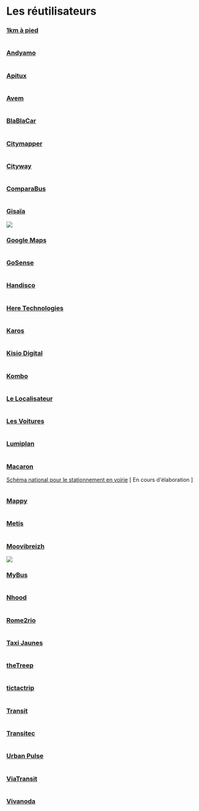 # Les réutilisateurs

### [1km à pied](https://www.1kmapied.com/)

<div align="left">

<img src="../.gitbook/assets/image (79).png" alt="">

</div>

### [**Andyamo**](http://www.andyamo.fr/)

<div align="left">

<img src="../.gitbook/assets/image (87).png" alt="">

</div>

### [**Apitux**](http://www.apitux.com/)

<div align="left">

<img src="../.gitbook/assets/logo-apitux.jpg" alt="">

</div>

### [Avem](https://www.avem.fr/)

<div align="left">

<img src="../.gitbook/assets/logo.png" alt="">

</div>

### [**BlaBlaCar**](https://www.blablalines.com/)

<div align="left">

<img src="../.gitbook/assets/1.png" alt="">

</div>

### [**Citymapper**](https://citymapper.com/company)

<div align="left">

<img src="../.gitbook/assets/citymapper-1-.png" alt="">

</div>

### [**Cityway**](https://www.cityway.fr/)

<div align="left">

<img src="../.gitbook/assets/image (77).png" alt="">

</div>

### [**ComparaBus**](https://www.comparabus.com/)

<div align="left">

<img src="../.gitbook/assets/comparabus_logo (2).png" alt="">

</div>

### [**Gisaïa**](https://gisaia.com/)

![](<../.gitbook/assets/image (182) (1) (1).png>)

### [**Google Maps**](https://maps.google.fr/)

<div align="left">

<img src="../.gitbook/assets/google-maps-logo.png" alt="">

</div>

### [**GoSense**](http://www.gosense.com/)

<div align="left">

<img src="../.gitbook/assets/image (90).png" alt="">

</div>

### [**Handisco**](https://handisco.com/)

<div align="left">

<img src="../.gitbook/assets/handisco-logo.png" alt="">

</div>

### [**Here Technologies**](https://www.here.com/)

<div align="left">

<img src="../.gitbook/assets/image (81).png" alt="">

</div>

### [**Karos**](https://www.karos.fr/)

<div align="left">

<img src="../.gitbook/assets/karos-1-.png" alt="">

</div>

### [**Kisio Digital**](https://kisio.com/metiers/solutions-digitales/)

<div align="left">

<img src="../.gitbook/assets/kisio-digital-logo.png" alt="">

</div>

### [Kombo](https://www.kombo.co/)

<div align="left">

<img src="../.gitbook/assets/new-kombo.png" alt="">

</div>

### [Le Localisateur](https://localisateur.org/)

<div align="left">

<img src="../.gitbook/assets/localisateur.jpg" alt="">

</div>

### [**Les Voitures**](https://lesvoitures.fr/)

<div align="left">

<img src="../.gitbook/assets/les-voitures-com-logo-1-.png" alt="">

</div>

### [**Lumiplan**](https://www.lumiplan.com/)

<div align="left">

<img src="../.gitbook/assets/lumiplan-logo.jpg" alt="">

</div>

### [Macaron](https://macaron.ai/)

[Schéma national pour le stationnement en voirie](https://github.com/macaron-ai/onstreet-parking-schema) \[ En cours d'élaboration ]

<div align="left">

<img src="../.gitbook/assets/4.png" alt="">

</div>

### [**Mappy**](https://fr.mappy.com/)

<div align="left">

<img src="../.gitbook/assets/Logos Transport.data.gouv.fr Facilitateursréutilisateurs (2).png" alt="">

</div>

### [**Metis**](https://www.metis-reseaux.fr/)

<div align="left">

<img src="../.gitbook/assets/logo_metis_noir_sans_base-line.png" alt="">

</div>

### [**Moovibreizh**](https://www.moovibreizh.fr/)

![](<../.gitbook/assets/Logos Transport.data.gouv.fr Facilitateursréutilisateurs (1).png>)

### [**MyBus**](https://www.mybus.io/)

<div align="left">

<img src="../.gitbook/assets/Logos Transport.data.gouv.fr Facilitateursréutilisateurs (3).png" alt="">

</div>

### [**Nhood**](https://nhood.fr/fr)

<div align="left">

<img src="../.gitbook/assets/logo-lieux-en-mieux-droite-2-.png" alt="">

</div>

### [**Rome2rio**](https://www.rome2rio.com/)

<div align="left">

<img src="../.gitbook/assets/rome2rio-logo.png" alt="">

</div>

### [**Taxi Jaunes**](https://taxisjaunes.fr/)

<div align="left">

<img src="../.gitbook/assets/image (88).png" alt="">

</div>

### [**theTreep**](https://www.thetreep.com/)

<div align="left">

<img src="../.gitbook/assets/the-treep.png" alt="">

</div>

### [**tictactrip**](https://www.tictactrip.eu/)

<div align="left">

<img src="../.gitbook/assets/tictactrip.png" alt="">

</div>

### [**Transit**](https://transitapp.com/)

<div align="left">

<img src="../.gitbook/assets/transit-logo.png" alt="">

</div>

### [**Transitec**](https://transitec.net/fr/)

<div align="left">

<img src="../.gitbook/assets/image (89).png" alt="">

</div>

### [**Urban Pulse**](https://urbanpulse.fr/)

<div align="left">

<img src="../.gitbook/assets/urban-pulse-logo.png" alt="">

</div>

### [**ViaTransit**](https://viatransit.fr/)

<div align="left">

<img src="../.gitbook/assets/new-viatransit.png" alt="">

</div>

### [**Vivanoda**](https://viatransit.fr/)

<div align="left">

<img src="../.gitbook/assets/Logos Transport.data.gouv.fr Facilitateursréutilisateurs (4).png" alt="">

</div>



